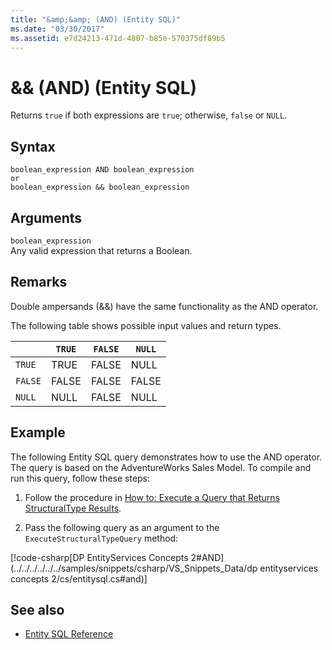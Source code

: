 ```yaml
---
title: "&amp;&amp; (AND) (Entity SQL)"
ms.date: "03/30/2017"
ms.assetid: e7d24213-471d-4807-b85e-570375df89b5
---
```

# &amp;&amp; (AND) (Entity SQL)
Returns `true` if both expressions are `true`; otherwise, `false` or `NULL`.  
  
## Syntax  
  
```  
boolean_expression AND boolean_expression  
or  
boolean_expression && boolean_expression  
```  
  
## Arguments  
 `boolean_expression`  
 Any valid expression that returns a Boolean.  
  
## Remarks  
 Double ampersands (&&) have the same functionality as the AND operator.  
  
 The following table shows possible input values and return types.  
  
||`TRUE`|`FALSE`|`NULL`|  
|-|------------|-------------|------------|  
|`TRUE`|TRUE|FALSE|NULL|  
|`FALSE`|FALSE|FALSE|FALSE|  
|`NULL`|NULL|FALSE|NULL|  
  
## Example  
 The following Entity SQL query demonstrates how to use the AND operator. The query is based on the AdventureWorks Sales Model. To compile and run this query, follow these steps:  
  
1. Follow the procedure in [How to: Execute a Query that Returns StructuralType Results](../how-to-execute-a-query-that-returns-structuraltype-results.md).  
  
2. Pass the following query as an argument to the `ExecuteStructuralTypeQuery` method:  
  
 [!code-csharp[DP EntityServices Concepts 2#AND](../../../../../../samples/snippets/csharp/VS_Snippets_Data/dp entityservices concepts 2/cs/entitysql.cs#and)]  
  
## See also

- [Entity SQL Reference](entity-sql-reference.md)
